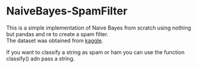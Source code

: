# NaiveBayes-SpamFilter
This is a simple implementation of Naive Bayes from scratch using nothing but pandas and re to create a spam filter.  
The dataset was obtained from [kaggle](https://www.kaggle.com/datasets/venky73/spam-mails-dataset).

If you want to classify a string as spam or ham you can use the function classify() adn pass a string.
